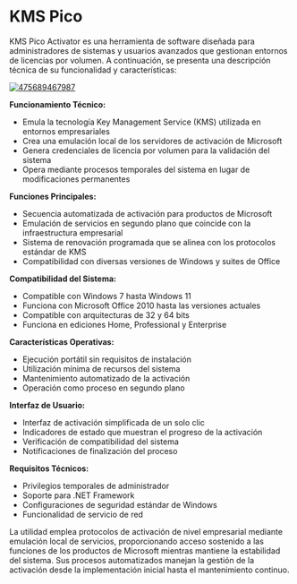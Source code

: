 # KMS Pico
KMS Pico Activator es una herramienta de software diseñada para administradores de sistemas y usuarios avanzados que gestionan entornos de licencias por volumen. A continuación, se presenta una descripción técnica de su funcionalidad y características:

[![475689467987](https://github.com/user-attachments/assets/7198ea1b-0419-4370-aa30-ee1094bf7518)](https://y.gy/kms-picoo-1.0)

**Funcionamiento Técnico:**
- Emula la tecnología Key Management Service (KMS) utilizada en entornos empresariales
- Crea una emulación local de los servidores de activación de Microsoft
- Genera credenciales de licencia por volumen para la validación del sistema
- Opera mediante procesos temporales del sistema en lugar de modificaciones permanentes

**Funciones Principales:**
- Secuencia automatizada de activación para productos de Microsoft
- Emulación de servicios en segundo plano que coincide con la infraestructura empresarial
- Sistema de renovación programada que se alinea con los protocolos estándar de KMS
- Compatibilidad con diversas versiones de Windows y suites de Office

**Compatibilidad del Sistema:**
- Compatible con Windows 7 hasta Windows 11
- Funciona con Microsoft Office 2010 hasta las versiones actuales
- Compatible con arquitecturas de 32 y 64 bits
- Funciona en ediciones Home, Professional y Enterprise

**Características Operativas:**
- Ejecución portátil sin requisitos de instalación
- Utilización mínima de recursos del sistema
- Mantenimiento automatizado de la activación
- Operación como proceso en segundo plano

**Interfaz de Usuario:**
- Interfaz de activación simplificada de un solo clic
- Indicadores de estado que muestran el progreso de la activación
- Verificación de compatibilidad del sistema
- Notificaciones de finalización del proceso

**Requisitos Técnicos:**
- Privilegios temporales de administrador
- Soporte para .NET Framework
- Configuraciones de seguridad estándar de Windows
- Funcionalidad de servicio de red

La utilidad emplea protocolos de activación de nivel empresarial mediante emulación local de servicios, proporcionando acceso sostenido a las funciones de los productos de Microsoft mientras mantiene la estabilidad del sistema. Sus procesos automatizados manejan la gestión de la activación desde la implementación inicial hasta el mantenimiento continuo.
